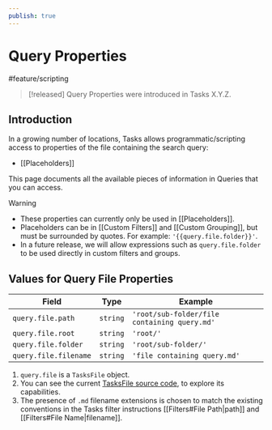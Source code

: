 ```yaml
---
publish: true
---
```


# Query Properties

<span class="related-pages">#feature/scripting</span>

> [!released]
> Query Properties were introduced in Tasks X.Y.Z.

## Introduction

In a growing number of locations, Tasks allows programmatic/scripting access to properties of the file containing the search query:

- [[Placeholders]]

This page documents all the available pieces of information in Queries that you can access.

> [!warning]
>
> - These properties can currently only be used in [[Placeholders]].
> - Placeholders can be in [[Custom Filters]] and [[Custom Grouping]], but must be surrounded by quotes. For example: `'{{query.file.folder}}'`.
> - In a future release, we will allow expressions such as `query.file.folder` to be used directly in custom filters and groups.

## Values for Query File Properties

<!-- placeholder to force blank line before included text --><!-- include: QueryProperties.test.query_file_properties.approved.md -->

| Field | Type | Example |
| ----- | ----- | ----- |
| `query.file.path` | `string` | `'root/sub-folder/file containing query.md'` |
| `query.file.root` | `string` | `'root/'` |
| `query.file.folder` | `string` | `'root/sub-folder/'` |
| `query.file.filename` | `string` | `'file containing query.md'` |

<!-- placeholder to force blank line after included text --><!-- endInclude -->

1. `query.file` is a `TasksFile` object.
1. You can see the current [TasksFile source code](https://github.com/obsidian-tasks-group/obsidian-tasks/blob/main/src/Scripting/TasksFile.ts), to explore its capabilities.
1. The presence of `.md` filename extensions is chosen to match the existing conventions in the Tasks filter instructions [[Filters#File Path|path]] and [[Filters#File Name|filename]].
